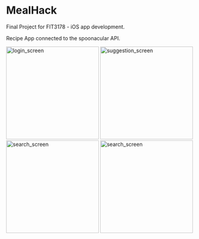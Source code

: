 # MealHack

Final Project for FIT3178 - iOS app development.

Recipe App connected to the spoonacular API.


<img src="https://imgur.com/GIhC9pQ.jpg" alt="login_screen" width="250"/>
<img src="https://imgur.com/R9RLDQP.jpg" alt="suggestion_screen" width="250"/>
<img src="https://imgur.com/yWgt4wB.jpg" alt="search_screen" width="250"/>
<img src="https://imgur.com/RnJV8QV.jpg" alt="search_screen" width="250"/>
